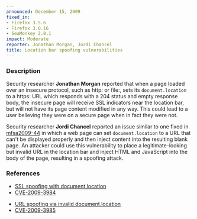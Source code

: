 ```yaml
---
announced: December 15, 2009
fixed_in:
- Firefox 3.5.6
- Firefox 3.0.16
- SeaMonkey 2.0.1
impact: Moderate
reporter: Jonathan Morgan, Jordi Chancel
title: Location bar spoofing vulnerabilities
---
```


<h3>Description</h3>

<p>Security researcher <strong>Jonathan Morgan</strong> reported that
when a page loaded over an insecure protocol, such as http: or file:,
sets its <code>document.location</code> to a https: URL which
responds with a 204 status and empty response body, the insecure page
will receive SSL indicators near the location bar, but will not have
its page content modified in any way.  This could lead to a user
believing they were on a secure page when in fact they were not.</p>

<p>Security researcher <strong>Jordi Chancel</strong> reported an
issue similar to one fixed
in <a href="mfsa2009-44.html">mfsa2009-44</a> in which a web page can
set <code>document.location</code> to a URL that can't be displayed
properly and then inject content into the resulting blank page.  An
attacker could use this vulnerability to place a legitimate-looking
but invalid URL in the location bar and inject HTML and JavaScript
into the body of the page, resulting in a spoofing attack.</p>

<h3>References</h3>

<ul>
  <li><a href="https://bugzilla.mozilla.org/show_bug.cgi?id=521461">SSL spoofing with document.location</a></li>
  <li><a class="ex-ref" href="http://cve.mitre.org/cgi-bin/cvename.cgi?name=CVE-2009-3984">CVE-2009-3984</a></li>
</ul>

<ul>
  <li><a href="https://bugzilla.mozilla.org/show_bug.cgi?id=514232">URL spoofing via invalid document.location</a></li>
  <li><a class="ex-ref" href="http://cve.mitre.org/cgi-bin/cvename.cgi?name=CVE-2009-3985">CVE-2009-3985</a></li>
</ul>


